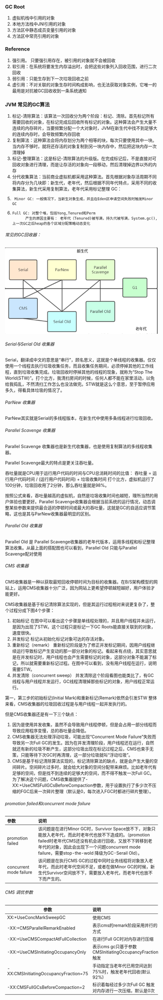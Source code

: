 ### GC Root
1. 虚拟机栈中引用的对象
2. 本地方法栈中JNI引用的对象
3. 方法区中静态成员变量引用的对象
4. 方法区中常亮引用的对象
 ### Reference
1. 强引用。 只要强引用存在，被引用的对象就不会被回收
2. 软引用：在系统将要发生内存溢出时，会把这些对象列入回收范围，进行二次回收
3. 弱引用：只能生存到下一次垃圾回收之前
4. 虚引用：不对关联的对象生存时间构成影响，也无法获取对象实例，它唯一的最用是对抗被GC回收收到一条系统通知
### JVM 常见的GC算法
1. 标记-清除算法：该算法一次回收分为两个阶段：标记、清除。首先标记所有需要回收的对象，在标记完成后回收所有标记的对象。这种算法会产生大量不连续的内存碎片，当要频繁分配一个大对象时，JVM在新生代中找不到足够大的连续内存时，会导致频繁内存回收
2. 复制算法：这种算法会将内存划分为两个相等的块，每次只要使用其中一块。当内存不够时，就将还存活的对象复制到另一块内存中，然后把这块内存一次清理掉
3. 标记-整理算法：这是标记-清除算法的升级版。在完成标记后，不是直接对可回收对象进行清理，而是让存活的对象向一段移动，然后清理掉边界以外的内存
4. 分代收集算法：当前商业虚拟机都采用这种算法。首先根据对象存活周期不同将内存分为几块即：新生代，老年代，然后根据不同年代特点，采用不同的收集算法，新生代采用复制算法，老年代采用标记整理
GC：
1.      Minor GC: 一般情况下，当新生对象生成，并且在Eden区申请空间失败时触发Minor GC
2.     Full GC: 对整个堆，包括Yong,Tenured和Perm
             产生的原因主要有： 老年代（Tenured)被写满，持久代被写满，System.gc(),上一次GC之后heap的各个区域分配策略动态变化
###### 常见的GC回收器：
   ![avatar](https://github.com/zhangweidavid/HitJob/blob/master/images/%E5%9E%83%E5%9C%BE%E5%9B%9E%E6%94%B6%E5%99%A8.png)

###### Serial与Serial Old 收集器

Serial，翻译成中文的意思是“串行”，顾名思义，这就是个单线程的收集器。仅仅使用一个线程去执行垃圾收集任务，而且收集任务期间，必须停掉其他的工作线程，直到垃圾收集完成。垃圾回收时停掉其他的线程的现象，就称为“Stop The World(STW)”。打个比方，我清扫房间的时候，任何人都不能在家里活动，以免给我捣乱，不然清扫工作怎么也没法做完。STW就是这么个意思，至于暂停应用多久，得看具体垃圾的情况了。 

###### ParNew 收集器

ParNew其实就是Serial的多线程版本，在新生代中使用多条线程进行垃圾回收。

###### Parallel Scavenge 收集器

 Parallel Scavenge 收集器也是新生代收集器，也是使用复制算法的多线程收集器。 

 Parallel Scavenge最大的特点是更关注吞吐量。 

吞吐量就是CPU用于运行用户代码的时间与CPU总消耗时间的比值：
吞吐量 = 运行用户代码时间 / (运行用户代码时间) + 垃圾收集时间
打个比方，虚拟机运行了100分钟，垃圾回收用了2分钟，那么吞吐量就是98%。 

按照公式来看，吞吐量越高的虚拟机，自然是垃圾收集时间也越短，理所当然的用户体验也要更好。Parallel Scavenge收集器会根据当前系统的运行情况，动态调整某些参数来提供最合适的停顿时间或最大的吞吐量，这就是GC的自适应调节策略，这也是其与ParNew收集器最明显的区别。
###### Parallel Old 收集器

Parallel Old 是 Parallel Scavenge收集器的老年代版本，运用多线程和标记整理算法收集。从最上面的搭配图也可以看到，Parallel Old 只能与Parallel Scavenge配对使用

###### CMS 收集器

CMS收集器是一种以获取最短回收停顿时间为目标的收集器。在B/S架构模型的网站上，运用CMS收集器十分广泛，因为网站上更希望停顿越短越好，用户体验才能更好。 

CMS收集器是基于标记清除算法实现的，但是其运行过程相对来说更复杂了，整个过程分成下图4个步骤： 

1. 初始标记
     在图中可以看出这个步骤是单线程处理的，并且用户线程并未运行，是因为出现了STW。这个过程只是标记一下GC Roots能直接关联到的对象，速度很快。
2. 并发标记 
     标记从初始化标记对象可达的存活对象。
3. 重新标记（remark） 
    重新标记阶段是为了修正并发标记期间，因用户线程继续运行导致标记产生变动的那一部分对象的标记。看起来有点绕，其实意思就是在并发标记时，用户线程也会产生需要标记的对象，这部分对象不能漏了标记，所以就需要重新标记过程。在图中可以看到，没有用户线程在运行，说明需要STW。
4. 并发清除（concurrent sweep） 
    并发清除这个阶段看图也能类比了，有GC线程与用户线程并发运行，GC线程清理掉那些标记的对象，用户线程正常运行。

第一，第三步的初始标记(Initial Mark)和重新标记(Remark)依然会引发STW
整体来看，CMS收集器的垃圾回收过程是与用户线程一起并发执行的。 

但是CMS收集器还是有一下三个缺点：
   1. 因为是使用并发收集，虽然不会导致用户线程停顿，但是会占用一部分线程而导致应用程序变慢，总的吞吐量会降低。
   2. CMS收集器无法处理浮动垃圾，可能出现“Concurrent Mode Failure”失败而导致另一次Full GC的发生。因为在并发清理阶段，用户线程还在运行，自然就还有新的垃圾不断产生，这部分垃圾出现在标记过程之后，CMS也束手无策，只能等待下次GC时再清理，这一部分垃圾就叫“浮动垃圾”。
   3. CMS是基于标记清除算法实现的，标记清除算法的缺点，就是会产生大量的空间碎片。空间碎片过多时，就会给大对象的空间分配带来麻烦。比如老年代有足够的空间，但是找不到连续的足够大的空间，而不得不触发一次Full GC。为了解决这个问题，CMS收集器提供了-XX:+UseCMSFullGCsBeforeCompaction参数，用于设置执行了多少次不压缩的FGC后来一次碎片整理（默认是0，每次进入FGC时都进行碎片整理）。
   ###### promotion failed和concurrent mode failure
   |参数|说明|
   | :--------   | :-----  |
   | promotion failed|该问题是在进行Minor GC时，Survivor Space放不下，对象只能放入老年代，而此时老年代也放不下造成的。（promotion failed时老年代CMS还没有机会进行回收，又放不下转移到老年代的对象，因此会出现下一个问题concurrent mode failure，需要stop-the-wold 降级为GC-Serail Old）。|
   |concurrent mode failure|该问题是在执行CMS GC的过程中同时业务线程将对象放入老年代，而此时老年代空间不足，或者在做Minor GC的时候，新生代Survivor空间放不下，需要放入老年代，而老年代也放不下而产生的。|
   
   
   ###### CMS 调优参数
   |参数|说明|
   | --------   | :-----  |
  |XX:+UseConcMarkSweepGC|使用CMS |
|-XX:+CMSParallelRemarkEnabled |表示cms的remark阶段采用并行的方式|
|-XX:+UseCMSCompactAtFullCollection |在进行Full GC时对内存进行压缩|
|-XX:+UseCMSInitiatingOccupancyOnly |表示cms gc只基于参数CMSInitiatingOccupancyFraction触发|
|-XX:CMSInitiatingOccupancyFraction=75 |手动指定当老年代已用空间达到75%时，触发老年代回收(默认92%)|
-XX:CMSFullGCsBeforeCompaction=2  |标识着每经过多少次Full GC 触发对内存进行一次压缩，默认是0次
